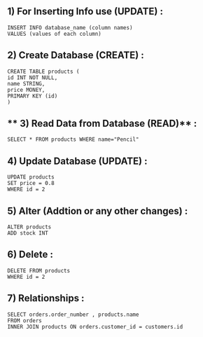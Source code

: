 ## **1) For Inserting Info use (UPDATE)** :

```
INSERT INFO database_name (column names)
VALUES (values of each column)
```

## **2) Create Database (CREATE)** :

```
CREATE TABLE products (
id INT NOT NULL,
name STRING,
price MONEY,
PRIMARY KEY (id)
)
```

## ** 3) Read Data from Database (READ)** :
```
SELECT * FROM products WHERE name="Pencil"
```
## **4) Update Database (UPDATE)** :
```
UPDATE products
SET price = 0.8
WHERE id = 2
```
## **5) Alter (Addtion or any other changes)** :
```
ALTER products
ADD stock INT
```
## **6) Delete** :
```
DELETE FROM products
WHERE id = 2
```
## **7) Relationships** :
```
SELECT orders.order_number , products.name
FROM orders
INNER JOIN products ON orders.customer_id = customers.id
```
